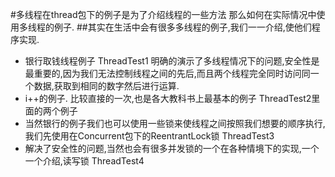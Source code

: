 #多线程在thread包下的例子是为了介绍线程的一些方法 那么如何在实际情况中使用多线程的例子.
##其实在生活中会有很多多线程的例子,我们一一介绍,使他们程序实现.
* 银行取钱线程例子 ThreadTest1 明确的演示了多线程情况下的问题,安全性是最重要的,因为我们无法控制线程之间的先后,而且两个线程完全同时访问同一个数据,获取到相同的数字然后进行运算.
* i++的例子. 比较直接的一次,也是各大教科书上最基本的例子 ThreadTest2里面的两个例子 
* 当然银行的例子我们也可以使用一些锁来使线程之间按照我们想要的顺序执行,我们先使用在Concurrent包下的ReentrantLock锁 ThreadTest3
* 解决了安全性的问题,当然也会有很多并发锁的一个在各种情境下的实现,一个一个介绍,读写锁 ThreadTest4